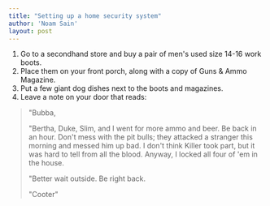 ```yaml
---
title: "Setting up a home security system"
author: 'Noam Sain'
layout: post
---
```


1. Go to a secondhand store and buy a pair of men's used size 14-16 work boots.
2. Place them on your front porch, along with a copy of Guns &amp; Ammo Magazine.
3. Put a few giant dog dishes next to the boots and magazines.
4. Leave a note on your door that reads:

> "Bubba,
> 
> "Bertha, Duke, Slim, and I went for more ammo and beer. Be back in an hour. Don't mess with the pit bulls; they attacked a stranger this morning and messed him up bad. I don't think Killer took part, but it was hard to tell from all the blood. Anyway, I locked all four of 'em in the house.
> 
> "Better wait outside. Be right back.
> 
> "Cooter"